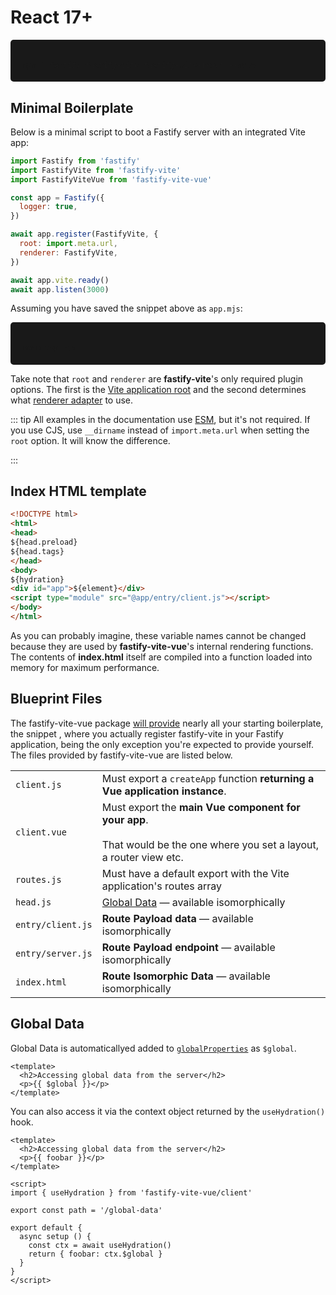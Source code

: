 # React 17+

<div style="
  background: #191919; 
  padding: 1.4em; 
  border-radius: 5px !important;
  margin-top: 1em;"><code>
npm i <b>fastify</b> <b>fastify-vite</b> <b>fastify-vite-react</b> --save
</code></div>

## Minimal Boilerplate

Below is a minimal script to boot a Fastify server with an integrated Vite app:

```js
import Fastify from 'fastify'
import FastifyVite from 'fastify-vite'
import FastifyViteVue from 'fastify-vite-vue'

const app = Fastify({
  logger: true,
})

await app.register(FastifyVite, {
  root: import.meta.url,
  renderer: FastifyVite,
})

await app.vite.ready()
await app.listen(3000)
```

Assuming you have saved the snippet above as `app.mjs`:

<div style="background: #191919; padding: 1.4em; border-radius: 5px !important;"><code>
node app.mjs
</code></div>

Take note that `root` and `renderer` are <b>fastify-vite</b>'s only required plugin options. The first is the [Vite application root](https://vitejs.dev/config/#root) and the second determines what [renderer adapter]() to use.

::: tip
All examples in the documentation use [ESM][esm], but it's not required. If you use CJS, use `__dirname` instead of `import.meta.url` when setting the `root` option. It will know the difference.

[esm]: https://nodejs.org/api/esm.html

:::

## Index HTML template

```html
<!DOCTYPE html>
<html>
<head>
${head.preload}
${head.tags}
</head>
<body>
${hydration}
<div id="app">${element}</div>
<script type="module" src="@app/entry/client.js"></script>
</body>
</html>
```

As you can probably imagine, these variable names cannot be changed because they are used by <b>fastify-vite-vue</b>'s internal rendering functions. The contents of <b>index.html</b> itself are compiled into a function loaded into memory for maximum performance.

## Blueprint Files

The fastify-vite-vue package [will provide](/concepts/project-blueprint) nearly all your starting boilerplate, the snippet , where you actually register fastify-vite in your Fastify application, being the only exception you're expected to provide yourself. The files provided by fastify-vite-vue are listed below.

<table class="infotable"><tr><td>
<code class="h inline-block">client.js</code></td>
<td>Must export a <code>createApp</code> function <b>returning a Vue application instance</b>.
</td></tr><tr><td>
<code class="h inline-block">client.vue</code></td>
<td>Must export the <b>main Vue component for your app</b>.
<br><br>That would be the one where you set a layout, a router view etc.
</td></tr><tr><td>
<code class="h inline-block">routes.js</code></td>
<td>Must have a default export with the Vite application's routes array
</td></tr><tr><td>
<code class="h inline-block">head.js</code></td>
<td><a href="/guide/global-data">Global Data</a> — available isomorphically
</td></tr><tr><td>
<code class="h inline-block">entry/client.js</code></td>
<td><b>Route Payload data</b> — available isomorphically
</td></tr><tr><td>
<code class="h inline-block">entry/server.js</code></td>
<td><b>Route Payload endpoint</b> — available isomorphically
</td></tr><tr><td>
<code class="h inline-block">index.html</code></td>
<td><b>Route Isomorphic Data</b> — available isomorphically
</td></tr></table>


[vue-server.js]: https://github.com/vitejs/vite/blob/main/packages/playground/ssr-vue/server.js
[ssr-vue]: https://github.com/vitejs/vite/tree/main/packages/playground/ssr-vue
[playground]: https://github.com/vitejs/vite/tree/main/packages/playground

## Global Data

Global Data is automaticallyed added to [`globalProperties`][global-properties] as `$global`.

[global-properties]: https://v3.vuejs.org/api/application-config.html#globalproperties

```vue
<template>
  <h2>Accessing global data from the server</h2>
  <p>{{ $global }}</p>
</template>
```

You can also access it via the context object returned by the `useHydration()` hook.

```vue
<template>
  <h2>Accessing global data from the server</h2>
  <p>{{ foobar }}</p>
</template>

<script>
import { useHydration } from 'fastify-vite-vue/client'

export const path = '/global-data'

export default {
  async setup () {
    const ctx = await useHydration()
    return { foobar: ctx.$global }
  }
}
</script>
```